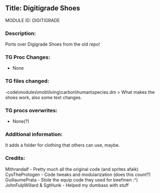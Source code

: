 ## Title: Digitigrade Shoes

MODULE ID: DIGITIGRADE

### Description:

Ports over Digigrade Shoes from the old repo!

### TG Proc Changes:

- None

### TG files changed:

-code\modules\mob\living\carbon\human\species.dm > What makes the shoes work, also some text changes.

### TG procs overwrites:

- None(?)

### Additional information:

It adds a folder for clothing that others can use, maybe.

### Credits:

Mithrandalf - Pretty much all the original code (and sprites afaik)
CyoTheProtogen - Code tweaks and modularization (does this count?)
GuillaumePrata - Stole the equip code they used for beefmen :^)
JohnFulpWillard & SgtHunk - Helped my dumbass with stuff
